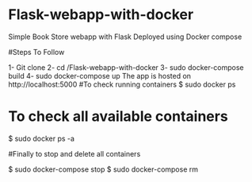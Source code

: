 # Flask-webapp-with-docker

Simple Book Store webapp with Flask
Deployed using Docker compose


#Steps To Follow

1- Git clone <URL>
2- cd /Flask-webapp-with-docker
3- sudo docker-compose build
4- sudo docker-compose up
  The app is hosted on http://localhost:5000
#To check running containers
 $ sudo docker ps
# To check all available containers 
 $ sudo docker ps -a
  
#Finally to stop and delete all containers

  $ sudo docker-compose stop
  $ sudo docker-compose rm
 
 


 
